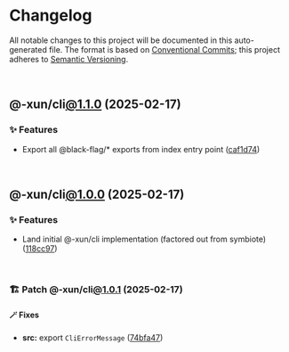 # Changelog

All notable changes to this project will be documented in this auto-generated
file. The format is based on [Conventional Commits][1];
this project adheres to [Semantic Versioning][2].

<br />

## @-xun/cli[@1.1.0][3] (2025-02-17)

### ✨ Features

- Export all @black-flag/\* exports from index entry point ([caf1d74][4])

<br />

## @-xun/cli[@1.0.0][5] (2025-02-17)

### ✨ Features

- Land initial @-xun/cli implementation (factored out from symbiote) ([118cc97][6])

<br />

### 🏗️ Patch @-xun/cli[@1.0.1][7] (2025-02-17)

#### 🪄 Fixes

- **src:** export `CliErrorMessage` ([74bfa47][8])

[1]: https://conventionalcommits.org
[2]: https://semver.org
[3]: https://github.com/Xunnamius/cli-utils/compare/@-xun/cli@1.0.1...@-xun/cli@1.1.0
[4]: https://github.com/Xunnamius/cli-utils/commit/caf1d74e366c1a64e9bac76fadfeeb54b974c17e
[5]: https://github.com/Xunnamius/cli-utils/compare/118cc97de27374bcd26e43f836c2d837aa9f46f4...@-xun/cli@1.0.0
[6]: https://github.com/Xunnamius/cli-utils/commit/118cc97de27374bcd26e43f836c2d837aa9f46f4
[7]: https://github.com/Xunnamius/cli-utils/compare/@-xun/cli@1.0.0...@-xun/cli@1.0.1
[8]: https://github.com/Xunnamius/cli-utils/commit/74bfa47fc80f4ebda9a4e0fb9b2b0d112ef3baed
